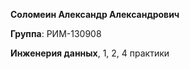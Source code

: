 **Соломеин Александр Александрович**

**Группа**: РИМ-130908

**Инженерия данных**, 1, 2, 4 практики
